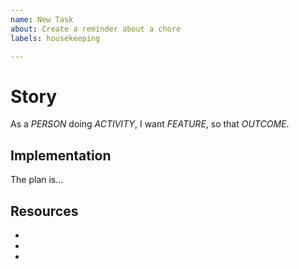 ```yaml
---
name: New Task
about: Create a reminder about a chore
labels: housekeeping

---
```


# Story

<!-- How would you explain the idea to a beginner? -->

As a *PERSON* doing *ACTIVITY*, I want *FEATURE*, so that *OUTCOME*.

## Implementation

<!-- What is the plan? How do you want to do this exactly? Describe it in detail, with links to examples and related work. -->

The plan is...

## Resources

<!-- What will people need to accomplish this task? Provide as much help as possible to get them started. -->

-
-
-
